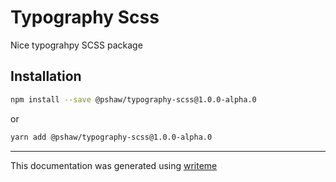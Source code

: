 # Typography Scss

Nice typograhpy SCSS package

## Installation

```bash
npm install --save @pshaw/typography-scss@1.0.0-alpha.0
```
or
```bash
yarn add @pshaw/typography-scss@1.0.0-alpha.0
```

---
This documentation was generated using [writeme](https://www.npmjs.com/package/@writeme/core)
